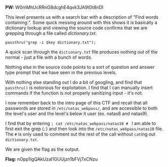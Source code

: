 **PW:** W0mMhUcRRnG8dcghE4qvk3JA9lGt8nDl

This level presents us with a search bar with a description of "Find words containing:".
Some quick messing around with this shows it is basically a dictionary lookup and viewing the source code confirms that we are grepping through a file called *dictionary.txt*.
```
passthru("grep -i $key dictionary.txt");
```
A quick scan through the ```dictionary.txt``` file produces nothing out of the normal - just a file with a bunch of words.

Nothing else in the source code points to a sort of question and answer type prompt that we have seen in the previous levels.

With nothing else standing out I do a bit of googling, and find that ```passthru()``` is notorious for exploitation.
I find that I can manually insert commands if the function is not properly sanitizing input - it's not.

I now remember back to the intro page of this CTF and recall that all passwords are stored in ```/etc/natas_webpass/```, and are accessible to both the level's user and the level's below it user (ex. natas8 and natas9).

I find that by entering ```; cat /etc/natas_webpass/natas10 # ``` I am able to first exit the grep (```;```) and then look into the ```/etc/natas_webpass/natas10``` file.
The ```#``` is only used to comment out the rest of the call without ```cat```ing out ```dictionary.txt```.

We are given the flag as the output.

**Flag:** nOpp1igQAkUzaI1GUUjzn1bFVj7xCNzu
